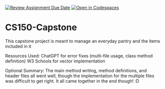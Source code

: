 [![Review Assignment Due Date](https://classroom.github.com/assets/deadline-readme-button-22041afd0340ce965d47ae6ef1cefeee28c7c493a6346c4f15d667ab976d596c.svg)](https://classroom.github.com/a/W7bqK6NI)
[![Open in Codespaces](https://classroom.github.com/assets/launch-codespace-2972f46106e565e64193e422d61a12cf1da4916b45550586e14ef0a7c637dd04.svg)](https://classroom.github.com/open-in-codespaces?assignment_repo_id=19976744)
# CS150-Capstone
This capstone project is meant to manage an everyday pantry and the items included in it

Resources Used:
ChatGPT for error fixes (multi-file usage, class method definition)
W3 Schools for vector implementation

Optional Summary:
The main method writing, method definitions, and header files all went well, though the implementation for the multiple files was difficult to get right. It all came together in the end though! :D